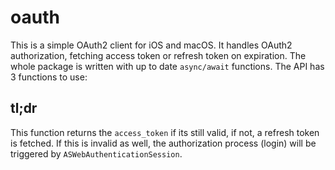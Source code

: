 # oauth

This is a simple OAuth2 client for iOS and macOS. It handles OAuth2 authorization, fetching access token or refresh token on expiration. The whole package is written with up to date `async/await` functions. The API has 3 functions to use:



## tl;dr
This function returns the `access_token` if its still valid, if not, a refresh token is fetched. If this is invalid as well, the authorization process (login) will be triggered by `ASWebAuthenticationSession`.
